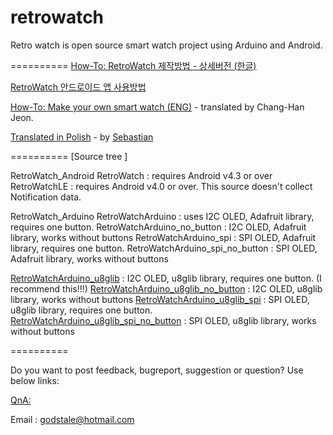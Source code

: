 retrowatch
==========

Retro watch is open source smart watch project using Arduino and Android.

==========
[How-To: RetroWatch 제작방법 - 상세버전 (한글)](http://www.hardcopyworld.com/ngine/aduino/index.php/archives/376)

[RetroWatch 안드로이드 앱 사용방법](http://www.hardcopyworld.com/ngine/android/index.php/archives/192)


[How-To: Make your own smart watch (ENG)](http://www.hardcopyworld.com/ngine/aduino/index.php/archives/670) - translated by Chang-Han Jeon.

[Translated in Polish](http://akademia.nettigo.pl/smartwatch/index.html) - by [Sebastian](http://akademia.nettigo.pl/)

==========
[Source tree ]

RetroWatch_Android
  RetroWatch : requires Android v4.3 or over
  RetroWatchLE : requires Android v4.0 or over. This source doesn't collect Notification data.

RetroWatch_Arduino
  RetroWatchArduino : uses I2C OLED, Adafruit library, requires one button.
  RetroWatchArduino_no_button : I2C OLED, Adafruit library, works without buttons
  RetroWatchArduino_spi : SPI OLED, Adafruit library, requires one button.
  RetroWatchArduino_spi_no_button : SPI OLED, Adafruit library, works without buttons
  
  [RetroWatchArduino_u8glib]()	: I2C OLED, u8glib library, requires one button. (I recommend this!!!)
  [RetroWatchArduino_u8glib_no_button]() : I2C OLED, u8glib library, works without buttons
  [RetroWatchArduino_u8glib_spi]() : SPI OLED, u8glib library, requires one button.
  [RetroWatchArduino_u8glib_spi_no_button]() : SPI OLED, u8glib library, works without buttons

==========

Do you want to post feedback, bugreport, suggestion or question? Use below links:

[QnA: ](http://www.hardcopyworld.com/gnuboard5/bbs/board.php?bo_table=qna)

Email : godstale@hotmail.com


